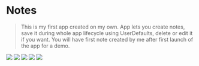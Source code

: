 #  Notes


>This is my first app created on my own. App lets you create notes, save it during whole app lifecycle using UserDefaults, delete or edit it if you want. You will have first note created by me after first launch of the app for a demo.

![](Documentation/appicon.png)
![](Documentation/launchscreen.png)
![](Documentation/mainscreen.png)
![](Documentation/createnote.png)
![](Documentation/deletenote.png)

